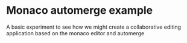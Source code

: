 # Monaco automerge example

A basic experiment to see how we might create a collaborative editing application based on the monaco editor and automerge

